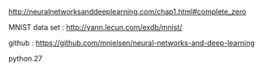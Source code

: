 
http://neuralnetworksanddeeplearning.com/chap1.html#complete_zero

MNIST data set : http://yann.lecun.com/exdb/mnist/

github : https://github.com/mnielsen/neural-networks-and-deep-learning

python.27
